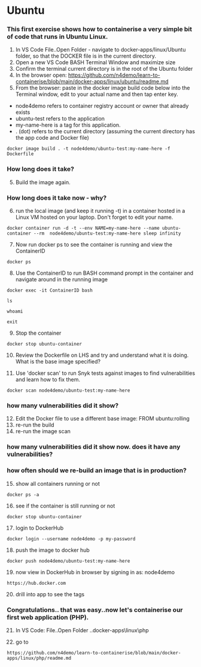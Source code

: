 # Ubuntu

### This first exercise shows how to containerise a very simple bit of code that runs in Ubuntu Linux. 

1. In VS Code File..Open Folder - navigate to docker-apps/linux/Ubuntu folder, so that the DOCKER file is in the current directory. 
2. Open a new VS Code BASH Terminal Window and maximize size 
3. Confirm the terminal current directory is in the root of the Ubuntu folder
4. In the browser open: https://github.com/n4demo/learn-to-containerise/blob/main/docker-apps/linux/ubuntu/readme.md
4. From the browser: paste in the docker image build code below into the Terminal window, edit to your actual name and then tap enter key.

- node4demo refers to container registry account or owner that already exists
- ubuntu-test refers to the application 
- my-name-here is a tag for this application. 
- . (dot) refers to the current directory (assuming the current directory has the app code and Docker file)

```
docker image build . -t node4demo/ubuntu-test:my-name-here -f Dockerfile
```

### How long does it take?

5. Build the image again. 

### How long does it take now - why?

6. run the local image (and keep it running -t) in a container hosted in a Linux VM hosted on your laptop. Don't forget to edit your name.

```
docker container run -d -t --env NAME=my-name-here --name ubuntu-container --rm  node4demo/ubuntu-test:my-name-here sleep infinity
```

7. Now run docker ps to see the container is running and view the ContainerID

```
docker ps
```

8. Use the ContainerID to run BASH command prompt in the container and navigate around in the running image

```
docker exec -it ContainerID bash

ls

whoami

exit
```

9. Stop the container

```
docker stop ubuntu-container
```

10. Review the Dockerfile on LHS and try and understand what it is doing. What is the base image specified?

11. Use 'docker scan' to run Snyk tests against images to find vulnerabilities and learn how to fix them.

```
docker scan node4demo/ubuntu-test:my-name-here
```

### how many vulnerabilities did it show?

12. Edit the Docker file to use a different base image: FROM ubuntu:rolling 
13. re-run the build
14. re-run the image scan 

### how many vulnerabilities did it show now. does it have any vulnerabilities?

### how often should we re-build an image that is in production?

15. show all containers running or not

```
docker ps -a
```

16. see if the container is still running or not

```
docker stop ubuntu-container
```

17. login to DockerHub

```
docker login --username node4demo -p my-password
```

18. push the image to docker hub

```
docker push node4demo/ubuntu-test:my-name-here
```

19. now view in DockerHub in browser by signing in as: node4demo 

```
https://hub.docker.com
```

20. drill into app to see the tags

### Congratulations.. that was easy..now let's containerise our first web application (PHP).

21. In VS Code: File..Open Folder ..docker-apps\linux\php


22. go to 

```
https://github.com/n4demo/learn-to-containerise/blob/main/docker-apps/linux/php/readme.md
```